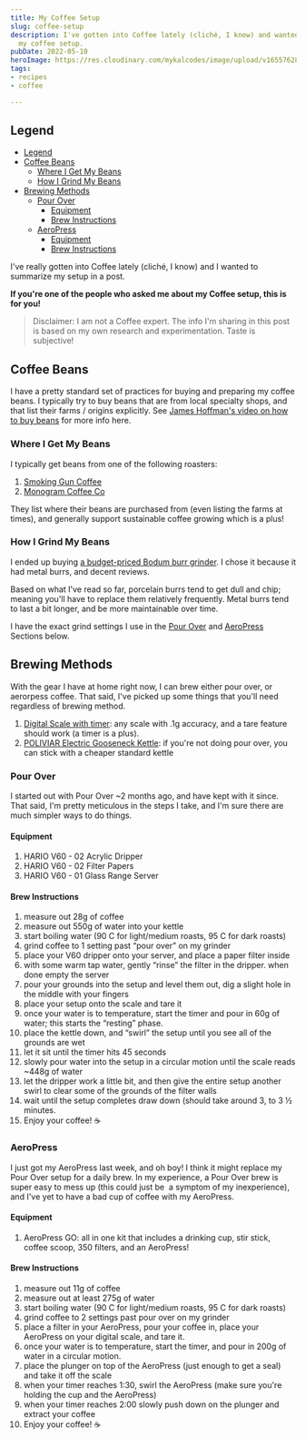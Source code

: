 ```yaml
---
title: My Coffee Setup
slug: coffee-setup
description: I've gotten into Coffee lately (cliché, I know) and wanted to summarize
  my coffee setup.
pubDate: 2022-05-10
heroImage: https://res.cloudinary.com/mykalcodes/image/upload/v1655762856/Mykal%20Codes/coffee-setup.webp
tags:
- recipes
- coffee

---
```

## Legend

- [Legend](#legend)
- [Coffee Beans](#coffee-beans)
  - [Where I Get My Beans](#where-i-get-my-beans)
  - [How I Grind My Beans](#how-i-grind-my-beans)
- [Brewing Methods](#brewing-methods)
  - [Pour Over](#pour-over)
    - [Equipment](#equipment)
    - [Brew Instructions](#brew-instructions)
  - [AeroPress](#aeropress)
    - [Equipment](#equipment-1)
    - [Brew Instructions](#brew-instructions-1)

I've really gotten into Coffee lately (cliché, I know) and I wanted to summarize my setup in a post.

**If you're one of the people who asked me about my Coffee setup, this is for you!**

> Disclaimer: I am not a Coffee expert. The info I'm sharing in this post is based on my own research and experimentation. Taste is subjective!

## Coffee Beans 

I have a pretty standard set of practices for buying and preparing my coffee beans. I typically try to buy beans that are from local specialty shops, and that list their farms / origins explicitly. See [James Hoffman's video on how to buy beans](https://www.youtube.com/watch?v=O9YnLFrM7Fs) for more info here.

### Where I Get My Beans

I typically get beans from one of the following roasters:

1.  [Smoking Gun Coffee](https://smokingguncoffee.com/)
2.  [Monogram Coffee Co](https://monogramcoffee.com/)

They list where their beans are purchased from (even listing the farms at times), and generally support sustainable coffee growing which is a plus!

### How I Grind My Beans

I ended up buying [a budget-priced Bodum burr grinder](https://www.bodum.com/ca/en/11750-01us-bistro). I chose it because it had metal burrs, and decent reviews.

Based on what I've read so far, porcelain burrs tend to get dull and chip; meaning you'll have to replace them relatively frequently. Metal burrs tend to last a bit longer, and be more maintainable over time.

I have the exact grind settings I use in the [Pour Over](#pour-over) and [AeroPress](#aeropress) Sections below.

## Brewing Methods

With the gear I have at home right now, I can brew either pour over, or aerorpess coffee. That said, I've picked up some things that you'll need regardless of brewing method.

1.  [Digital Scale with timer](https://www.amazon.ca/gp/product/B07L2KV94G/ref=ppx_yo_dt_b_asin_title_o02_s00?ie=UTF8&psc=1): any scale with .1g accuracy, and a tare feature should work (a timer is a plus).
2.  [POLIVIAR Electric Gooseneck Kettle](https://www.amazon.ca/POLIVIAR-Electric-Gooseneck-Kettle-JX2020-EKG/dp/B08XGN42YT/?th=1): if you're not doing pour over, you can stick with a cheaper standard kettle

### Pour Over 

I started out with Pour Over ~2 months ago, and have kept with it since. That said, I'm pretty meticulous in the steps I take, and I'm sure there are much simpler ways to do things.

#### Equipment

1.  HARIO V60 - 02 Acrylic Dripper
2.  HARIO V60 - 02 Filter Papers
3.  HARIO V60 - 01 Glass Range Server

#### Brew Instructions

1.  measure out 28g of coffee
2.  measure out 550g of water into your kettle
3.  start boiling water (90 C for light/medium roasts, 95 C for dark roasts)
4.  grind coffee to 1 setting past “pour over” on my grinder
5.  place your V60 dripper onto your server, and place a paper filter inside
6.  with some warm tap water, gently “rinse” the filter in the dripper. when done empty the server
7.  pour your grounds into the setup and level them out, dig a slight hole in the middle with your fingers
8.  place your setup onto the scale and tare it
9.  once your water is to temperature, start the timer and pour in 60g of water; this starts the “resting” phase.
10. place the kettle down, and “swirl” the setup until you see all of the grounds are wet
11. let it sit until the timer hits 45 seconds
12. slowly pour water into the setup in a circular motion until the scale reads ~448g of water
13. let the dripper work a little bit, and then give the entire setup another swirl to clear some of the grounds of the filter walls
14. wait until the setup completes draw down (should take around 3, to 3 ½ minutes.
15. Enjoy your coffee! ☕

### AeroPress

I just got my AeroPress last week, and oh boy! I think it might replace my Pour Over setup for a daily brew. In my experience, a Pour Over brew is super easy to mess up (this could just be  a symptom of my inexperience), and I've yet to have a bad cup of coffee with my AeroPress.

#### Equipment

1.  AeroPress GO: all in one kit that includes a drinking cup, stir stick, coffee scoop, 350 filters, and an AeroPress!

#### Brew Instructions

1.  measure out 11g of coffee
2.  measure out at least 275g of water
3.  start boiling water (90 C for light/medium roasts, 95 C for dark roasts)
4.  grind coffee to 2 settings past pour over on my grinder
5.  place a filter in your AeroPress, pour your coffee in, place your AeroPress on your digital scale, and tare it.
6.  once your water is to temperature, start the timer, and pour in 200g of water in a circular motion.
7.  place the plunger on top of the AeroPress (just enough to get a seal) and take it off the scale
8.  when your timer reaches 1:30, swirl the AeroPress (make sure you're holding the cup and the AeroPress)
9.  when your timer reaches 2:00 slowly push down on the plunger and extract your coffee
10. Enjoy your coffee! ☕